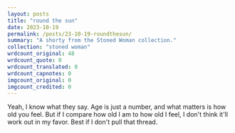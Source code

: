 ```yaml
---
layout: posts
title: "round the sun"
date: 2023-10-19
permalink: /posts/23-10-19-roundthesun/
summary: "A shorty from the Stoned Woman collection."
collection: "stoned woman"
wrdcount_original: 48
wrdcount_quote: 0
wrdcount_translated: 0
wrdcount_capnotes: 0
imgcount_original: 0
imgcount_credited: 0
---
```

Yeah, I know what they say. Age is just a number, and what matters is how old you feel. But if I compare how old I am to how old I feel, I don't think it'll work out in my favor. Best if I don't pull that thread.
